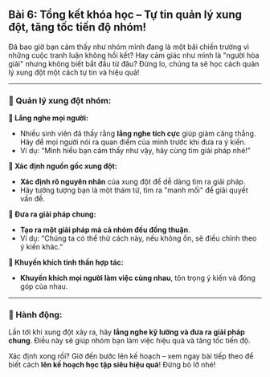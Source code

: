 ## Bài 6: Tổng kết khóa học – Tự tin quản lý xung đột, tăng tốc tiến độ nhóm!

Đã bao giờ bạn cảm thấy như nhóm mình đang là một bãi chiến trường vì những cuộc tranh luận không hồi kết? Hay cảm giác như mình là "người hòa giải" nhưng không biết bắt đầu từ đâu? Đừng lo, chúng ta sẽ học cách quản lý xung đột một cách tự tin và hiệu quả!

---

### 📌 Quản lý xung đột nhóm:

**🔹 Lắng nghe mọi người:**
- Nhiều sinh viên đã thấy rằng **lắng nghe tích cực** giúp giảm căng thẳng. Hãy để mọi người nói ra quan điểm của mình trước khi đưa ra ý kiến.
- Ví dụ: “Mình hiểu bạn cảm thấy như vậy, hãy cùng tìm giải pháp nhé!”

**🔹 Xác định nguồn gốc xung đột:**
- **Xác định rõ nguyên nhân** của xung đột để dễ dàng tìm ra giải pháp. 
- Hãy tưởng tượng bạn là một thám tử, tìm ra "manh mối" để giải quyết vấn đề.

**🔹 Đưa ra giải pháp chung:**
- **Tạo ra một giải pháp mà cả nhóm đều đồng thuận**. 
- Ví dụ: “Chúng ta có thể thử cách này, nếu không ổn, sẽ điều chỉnh theo ý kiến khác.”

**🔹 Khuyến khích tinh thần hợp tác:**
- **Khuyến khích mọi người làm việc cùng nhau**, tôn trọng ý kiến và đóng góp của nhau.

---

### 🚀 Hành động:

Lần tới khi xung đột xảy ra, hãy **lắng nghe kỹ lưỡng và đưa ra giải pháp chung**. Điều này sẽ giúp nhóm bạn làm việc hiệu quả và tăng tốc tiến độ.

Xác định xong rồi? Giờ đến bước lên kế hoạch – xem ngay bài tiếp theo để biết cách **lên kế hoạch học tập siêu hiệu quả**! Đừng bỏ lỡ nhé!